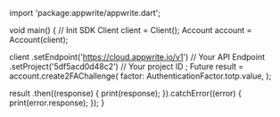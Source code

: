 import 'package:appwrite/appwrite.dart';

void main() { // Init SDK
  Client client = Client();
  Account account = Account(client);

  client
    .setEndpoint('https://cloud.appwrite.io/v1') // Your API Endpoint
    .setProject('5df5acd0d48c2') // Your project ID
  ;
  Future result = account.create2FAChallenge(
    factor: AuthenticationFactor.totp.value,
  );

  result
    .then((response) {
      print(response);
    }).catchError((error) {
      print(error.response);
  });
}
